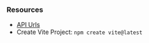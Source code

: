 ### Resources

- [API Urls](https://dummyjson.com/docs/products)
- Create Vite Project: `npm create vite@latest`
